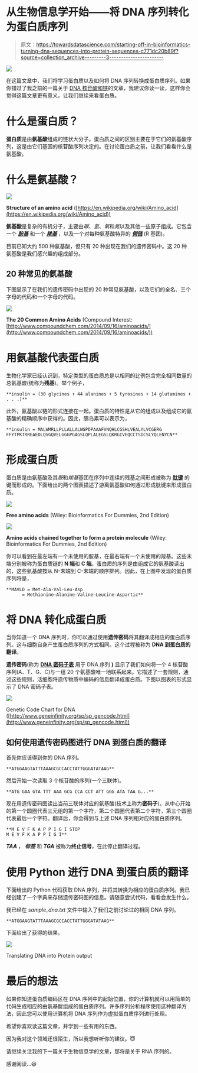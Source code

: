 # 从生物信息学开始——将 DNA 序列转化为蛋白质序列

> 原文：<https://towardsdatascience.com/starting-off-in-bioinformatics-turning-dna-sequences-into-protein-sequences-c771dc20b89f?source=collection_archive---------3----------------------->

![](img/083ac3d86b36062b9fbaf162d7037d18.png)

在这篇文章中，我们将学习蛋白质以及如何将 DNA 序列转换成蛋白质序列。如果你错过了我之前的一篇关于 [DNA 核苷酸和链](https://medium.com/towards-data-science/starting-off-in-bioinformatics-dna-nucleotides-and-strands-8c32515271a8)的文章，我建议你读一读，这样你会觉得这篇文章更有意义。让我们继续来看蛋白质。

# 什么是蛋白质？

**蛋白质**是由**氨基酸**组成的链状大分子。蛋白质之间的区别主要在于它们的氨基酸序列，这是由它们基因的核苷酸序列决定的。在讨论蛋白质之前，让我们看看什么是氨基酸。

# 什么是氨基酸？

![](img/b7cb2b632be4ae2bbda7b7b6a06f2437.png)

**Structure of an amino acid** ([https://en.wikipedia.org/wiki/Amino_acid](https://en.wikipedia.org/wiki/Amino_acid))

**氨基酸**是复杂的有机分子，主要由*碳*、*氢*、*氧*和*氮*以及其他一些原子组成。它包含一个 [***胺基***](https://en.wikipedia.org/wiki/Amine) 和一个 [***羧基***](https://en.wikipedia.org/wiki/Carboxyl) ，以及一个对每种氨基酸特异的 [***侧链***](https://en.wikipedia.org/wiki/Substituent) (R 基团)。

目前已知大约 500 种氨基酸，但只有 20 种出现在我们的遗传密码中。这 20 种氨基酸是我们感兴趣的组成部分。

## 20 种常见的氨基酸

下图显示了在我们的遗传密码中出现的 20 种常见氨基酸，以及它们的全名、三个字母的代码和一个字母的代码。

![](img/c0113d7015ab0f3a98710f7608c5434f.png)

**The 20 Common Amino Acids** (Compound Interest: [http://www.compoundchem.com/2014/09/16/aminoacids/](http://www.compoundchem.com/2014/09/16/aminoacids/))

# 用氨基酸代表蛋白质

生物化学家已经认识到，特定类型的蛋白质总是以相同的比例包含完全相同数量的总氨基酸(统称为**残基**)。举个例子，

```
**insulin = (30 glycines + 44 alanines + 5 tyrosines + 14 glutamines + . . .)**
```

此外，氨基酸以链的形式连接在一起。蛋白质的特性是从它的组成以及组成它的氨基酸的精确顺序中获得的。因此，胰岛素可以表示为，

```
**insulin = MALWMRLLPLLALLALWGPDPAAAFVNQHLCGSHLVEALYLVCGERG FFYTPKTRREAEDLQVGQVELGGGPGAGSLQPLALEGSLQKRGIVEQCCTSICSLYQLENYCN**
```

# 形成蛋白质

蛋白质是由氨基酸及其*胺*和*羧基*基团在序列中连续的残基之间形成被称为 [**肽键**](https://en.wikipedia.org/wiki/Peptide_bond) 的键而形成的。下面给出的两个图表描述了游离氨基酸如何通过形成肽键来形成蛋白质。

![](img/8b64c39f508ccaac10806bc92f30223b.png)

**Free amino acids** (Wiley: Bioinformatics For Dummies, 2nd Edition)

![](img/7471666ff5fbbfccfd9b2532b6b9f490.png)

**Amino acids chained together to form a protein molecule** (Wiley: Bioinformatics For Dummies, 2nd Edition)

你可以看到在最左端有一个未使用的胺基，在最右端有一个未使用的羧基。这些末端分别被称为蛋白质链的 **N 端**和 **C 端**。蛋白质的序列是由组成它的氨基酸读出的，这些氨基酸按从 N-末端到 C-末端的顺序排列。因此，在上图中发现的蛋白质序列将是，

```
**MAVLD = Met-Ala-Val-Leu-Asp
      = Methionine–Alanine-Valine–Leucine-Aspartic**
```

# 将 DNA 转化成蛋白质

当你知道一个 DNA 序列时，你可以通过使用**遗传密码**将其翻译成相应的蛋白质序列。这与细胞自身产生蛋白质序列的方式相同。这个过程被称为 **DNA 到蛋白质的翻译**。

**遗传密码**(称为 [**DNA 密码子表**](https://en.wikipedia.org/wiki/DNA_codon_table) 用于 DNA 序列 **)** 显示了我们如何将一个 4 核苷酸序列(A、T、G、C)与一组 20 个氨基酸唯一地联系起来。它描述了一套规则，通过这些规则，活细胞将遗传物质中编码的信息翻译成蛋白质。下图以图表的形式显示了 DNA 密码子表。

![](img/626746178845accc6833ce23a653cdbc.png)

Genetic Code Chart for DNA ([http://www.geneinfinity.org/sp/sp_gencode.html](http://www.geneinfinity.org/sp/sp_gencode.html))

## 如何使用遗传密码图进行 DNA 到蛋白质的翻译

首先你应该得到你的 DNA 序列。

```
**ATGGAAGTATTTAAAGCGCCACCTATTGGGATATAAG**
```

然后开始一次读取 3 个核苷酸的序列(一个三联体)。

```
**ATG GAA GTA TTT AAA GCG CCA CCT ATT GGG ATA TAA G...**
```

现在用遗传密码图读出当前三联体对应的氨基酸(技术上称为**密码子**)。从中心开始的第一个圆圈代表三元组的第一个字符，第二个圆圈代表第二个字符，第三个圆圈代表最后一个字符。翻译后，你会得到与上述 DNA 序列相对应的蛋白质序列。

```
**M E V F K A P P I G I STOP
M E V F K A P P I G I**
```

***TAA*** ， ***标签*** 和 ***TGA*** 被称为**终止信号**，在此停止翻译过程。

# **使用 Python 进行 DNA 到蛋白质的翻译**

下面给出的 Python 代码获取 DNA 序列，并将其转换为相应的蛋白质序列。我已经创建了一个字典来存储遗传密码图的信息。请随意尝试代码，看看会发生什么。

我已经在 *sample_dna.txt* 文件中输入了我们之前讨论过的相同 DNA 序列。

```
**ATGGAAGTATTTAAAGCGCCACCTATTGGGATATAAG**
```

下面给出了获得的结果。

![](img/e0953fae5321efde30ab41f5b5a5b2b2.png)

Translating DNA into Protein output

# 最后的想法

如果你知道蛋白质编码区在 DNA 序列中的起始位置，你的计算机就可以用简单的代码生成相应的由氨基酸组成的蛋白质序列。许多序列分析程序使用这种翻译方法，因此您可以使用计算机将 DNA 序列作为虚拟蛋白质序列进行处理。

希望你喜欢读这篇文章，并学到一些有用的东西。

因为我对这个领域还很陌生，所以我想听听你的建议。😇

请继续关注我的下一篇关于生物信息学的文章，那将是关于 RNA 序列的。

感谢阅读…😃